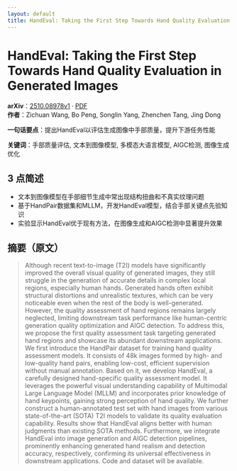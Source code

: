 ```yaml
---
layout: default
title: HandEval: Taking the First Step Towards Hand Quality Evaluation in Generated Images
---
```


# HandEval: Taking the First Step Towards Hand Quality Evaluation in Generated Images
**arXiv**：[2510.08978v1](https://arxiv.org/abs/2510.08978) · [PDF](https://arxiv.org/pdf/2510.08978.pdf)  
**作者**：Zichuan Wang, Bo Peng, Songlin Yang, Zhenchen Tang, Jing Dong  

**一句话要点**：提出HandEval以评估生成图像中手部质量，提升下游任务性能

**关键词**：手部质量评估, 文本到图像模型, 多模态大语言模型, AIGC检测, 图像生成优化

## 3 点简述
- 文本到图像模型在手部细节生成中常出现结构扭曲和不真实纹理问题
- 基于HandPair数据集和MLLM，开发HandEval模型，结合手部关键点先验知识
- 实验显示HandEval优于现有方法，在图像生成和AIGC检测中显著提升效果

## 摘要（原文）

> Although recent text-to-image (T2I) models have significantly improved the
> overall visual quality of generated images, they still struggle in the
> generation of accurate details in complex local regions, especially human
> hands. Generated hands often exhibit structural distortions and unrealistic
> textures, which can be very noticeable even when the rest of the body is
> well-generated. However, the quality assessment of hand regions remains largely
> neglected, limiting downstream task performance like human-centric generation
> quality optimization and AIGC detection. To address this, we propose the first
> quality assessment task targeting generated hand regions and showcase its
> abundant downstream applications. We first introduce the HandPair dataset for
> training hand quality assessment models. It consists of 48k images formed by
> high- and low-quality hand pairs, enabling low-cost, efficient supervision
> without manual annotation. Based on it, we develop HandEval, a carefully
> designed hand-specific quality assessment model. It leverages the powerful
> visual understanding capability of Multimodal Large Language Model (MLLM) and
> incorporates prior knowledge of hand keypoints, gaining strong perception of
> hand quality. We further construct a human-annotated test set with hand images
> from various state-of-the-art (SOTA) T2I models to validate its quality
> evaluation capability. Results show that HandEval aligns better with human
> judgments than existing SOTA methods. Furthermore, we integrate HandEval into
> image generation and AIGC detection pipelines, prominently enhancing generated
> hand realism and detection accuracy, respectively, confirming its universal
> effectiveness in downstream applications. Code and dataset will be available.

